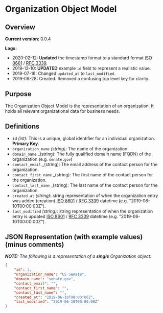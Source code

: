 # Organization Object Model

## Overview

**Current version:** 0.0.4

**Logs:**

- 2020-02-12: **Updated** the timestamp format to a standard format [ISO 8601](https://en.wikipedia.org/wiki/ISO_8601) / [RFC 3339](https://tools.ietf.org/html/rfc3339).
- 2019-12-10: **UPDATED** example `id` field to represent a realistic value.
- 2019-07-16: Changed `updated_at` to `last_modified`.
- 2019-06-28: Created. Removed a confusing top level key for clarity.

## Purpose

The Organization Object Model is the representation of an organization. It holds all relevant organizational data for business needs.

## Definitions

- `id` _(int)_: This is a unique, global identifier for an individual organization. **Primary Key**.
- `organization_name` _(string)_: The name of the organization.
- `domain_name` _(string): The fully qualified domain name ([FQDN](https://en.wikipedia.org/wiki/Fully_qualified_domain_name)) of the organization (e.g. `senate.gov`)
- `contact_email` _(string): The email address of the contact person for the organization.
- `contact_first_name` _(string): The first name of the contact person for the organization.
- `contact_last_name` _(string): The last name of the contact person for the organization.
- `created_at` _(string)_: string representation of when the organization entry was added (creation) [ISO 8601](https://en.wikipedia.org/wiki/ISO_8601) / [RFC 3339](https://tools.ietf.org/html/rfc3339) datetime (e.g. "2019-06-10T00:00:00Z").
- `last_modified` _(string)_: string representation of when the organization entry is updated [ISO 8601](https://en.wikipedia.org/wiki/ISO_8601) / [RFC 3339](https://tools.ietf.org/html/rfc3339) datetime (e.g. "2019-06-10T00:00:00Z").

## JSON Representation (with example values) (minus comments)

_**NOTE:** The following is a representation of a **single** Organization object._
```json
{
    "id": 1,
    "organization_name": "US Senate",
    "domain_name": "senate.gov",
    "contact_email": "",
    "contact_first_name": "",
    "contact_last_name": "",
    "created_at": "2019-06-10T00:00:00Z",
    "last_modified": "2019-06-10T00:00:00Z"
}
```